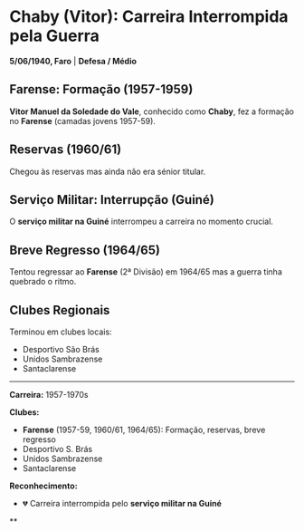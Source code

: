 # Chaby (Vitor): Carreira Interrompida pela Guerra

**5/06/1940, Faro** | **Defesa / Médio**

## Farense: Formação (1957-1959)

**Vitor Manuel da Soledade do Vale**, conhecido como **Chaby**, fez a formação no **Farense** (camadas jovens 1957-59).

## Reservas (1960/61)

Chegou às reservas mas ainda não era sénior titular.

## Serviço Militar: Interrupção (Guiné)

O **serviço militar na Guiné** interrompeu a carreira no momento crucial.

## Breve Regresso (1964/65)

Tentou regressar ao **Farense** (2ª Divisão) em 1964/65 mas a guerra tinha quebrado o ritmo.

## Clubes Regionais

Terminou em clubes locais:
- Desportivo São Brás
- Unidos Sambrazense
- Santaclarense

---

**Carreira:** 1957-1970s

**Clubes:**
- **Farense** (1957-59, 1960/61, 1964/65): Formação, reservas, breve regresso
- Desportivo S. Brás
- Unidos Sambrazense
- Santaclarense

**Reconhecimento:**
- 💔 Carreira interrompida pelo **serviço militar na Guiné**

**